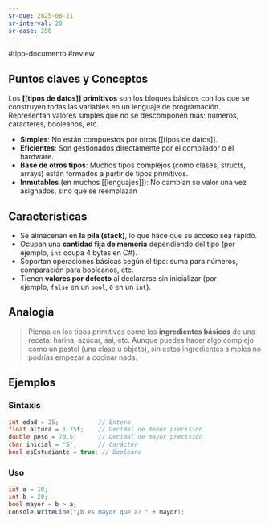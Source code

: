 ```yaml
---
sr-due: 2025-08-21
sr-interval: 20
sr-ease: 250
---
```


#tipo-documento #review  
## Puntos claves y Conceptos

Los **[[tipos de datos]] primitivos** son los bloques básicos con los que se construyen todas las variables en un lenguaje de programación. Representan valores simples que no se descomponen más: números, caracteres, booleanos, etc.

+ **Simples**: No están compuestos por otros [[tipos de datos]].
+ **Eficientes**: Son gestionados directamente por el compilador o el hardware.
+ **Base de otros tipos**: Muchos tipos complejos (como clases, structs, arrays) están formados a partir de tipos primitivos.
+ **Inmutables** (en muchos [[lenguajes]]): No cambian su valor una vez asignados, sino que se reemplazan
## Características
+ Se almacenan en **la pila (stack)**, lo que hace que su acceso sea rápido.
+ Ocupan una **cantidad fija de memoria** dependiendo del tipo (por ejemplo, `int` ocupa 4 bytes en C#).
+ Soportan operaciones básicas según el tipo: suma para números, comparación para booleanos, etc.
+ Tienen **valores por defecto** al declararse sin inicializar (por ejemplo, `false` en un `bool`, `0` en un `int`).
## Analogía
> Piensa en los tipos primitivos como los **ingredientes básicos** de una receta: harina, azúcar, sal, etc. Aunque puedes hacer algo complejo como un pastel (una clase u objeto), sin estos ingredientes simples no podrías empezar a cocinar nada.

## Ejemplos
### Sintaxis
```c
int edad = 25;           // Entero
float altura = 1.75f;    // Decimal de menor precisión
double peso = 70.5;      // Decimal de mayor precisión
char inicial = 'S';      // Carácter
bool esEstudiante = true; // Booleano

```
### Uso
```c#
int a = 10;
int b = 20;
bool mayor = b > a;
Console.WriteLine("¿b es mayor que a? " + mayor);
```
